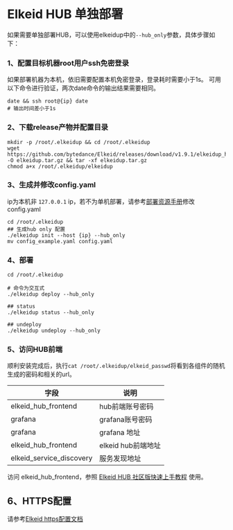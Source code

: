# Elkeid HUB 单独部署
如果需要单独部署HUB，可以使用elkeidup中的`--hub_only`参数，具体步骤如下：
### 1、配置目标机器root用户ssh免密登录
如果部署机器为本机，依旧需要配置本机免密登录，登录耗时需要小于1s。
可用以下命令进行验证，两次date命令的输出结果需要相同。
```
date && ssh root@{ip} date
# 输出时间差小于1s
```

### 2、下载release产物并配置目录
```
mkdir -p /root/.elkeidup && cd /root/.elkeidup
wget https://github.com/bytedance/Elkeid/releases/download/v1.9.1/elkeidup_hub_v1.9.1.tar.gz -O elkeidup.tar.gz && tar -xf elkeidup.tar.gz
chmod a+x /root/.elkeidup/elkeidup
```
### 3、生成并修改config.yaml
ip为本机非 `127.0.0.1` ip，若不为单机部署，请参考[部署资源手册](./configuration.md)修改config.yaml
```
cd /root/.elkeidup
## 生成hub only 配置
./elkeidup init --host {ip} --hub_only
mv config_example.yaml config.yaml
```
### 4、部署
```
cd /root/.elkeidup

# 命令为交互式
./elkeidup deploy --hub_only

## status
./elkeidup status --hub_only

## undeploy
./elkeidup undeploy --hub_only
```

### 5、访问HUB前端
顺利安装完成后，执行`cat /root/.elkeidup/elkeid_passwd`将看到各组件的随机生成的密码和相关的url。

| 字段                         | 说明               |
| -------------------------- |------------------|
| elkeid_hub_frontend        | hub前端账号密码        |
| grafana        | grafana账号密码      |
| grafana      | grafana 地址       |
| elkeid_hub_frontend      | elkeid hub前端地址   |
| elkeid_service_discovery | 服务发现地址           |

访问 elkeid_hub_frontend，参照 [Elkeid HUB 社区版快速上手教程](https://github.com/bytedance/Elkeid-HUB/blob/main/docs/quick_start/quick_start.md) 使用。

## 6、HTTPS配置
请参考[Elkeid https配置文档](./https_config/https.md)